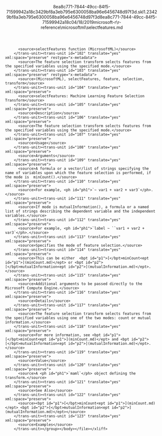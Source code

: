 <?xml version="1.0"?><xliff version="1.2" xmlns="urn:oasis:names:tc:xliff:document:1.2" xmlns:xsi="http://www.w3.org/2001/XMLSchema-instance" xsi:schemaLocation="urn:oasis:names:tc:xliff:document:1.2 xliff-core-1.2-transitional.xsd"><file datatype="xml" original="selectfeatures.md" source-language="en-US" target-language="en-US"><header><tool tool-id="mdxliff" tool-name="mdxliff" tool-version="1.0-d1654b2" tool-company="Microsoft" /><xliffext:skl_file_name xmlns:xliffext="urn:microsoft:content:schema:xliffextensions">8ea8c771-7844-49cc-84f5-71599942a18c3429bf8a3eb795e6300058ba96e6456748d97f3d.skl</xliffext:skl_file_name><xliffext:version xmlns:xliffext="urn:microsoft:content:schema:xliffextensions">1.2</xliffext:version><xliffext:ms.openlocfilehash xmlns:xliffext="urn:microsoft:content:schema:xliffextensions">3429bf8a3eb795e6300058ba96e6456748d97f3d</xliffext:ms.openlocfilehash><xliffext:ms.sourcegitcommit xmlns:xliffext="urn:microsoft:content:schema:xliffextensions">8ea8c771-7844-49cc-84f5-71599942a18c</xliffext:ms.sourcegitcommit><xliffext:ms.lasthandoff xmlns:xliffext="urn:microsoft:content:schema:xliffextensions">04/18/2019</xliffext:ms.lasthandoff><xliffext:ms.openlocfilepath xmlns:xliffext="urn:microsoft:content:schema:xliffextensions">microsoft-r\r-reference\microsoftml\selectfeatures.md</xliffext:ms.openlocfilepath></header><body><group id="content" extype="content"><trans-unit id="101" translate="yes" xml:space="preserve" restype="x-metadata">
          <source>selectFeatures function (MicrosoftML)</source>
        </trans-unit><trans-unit id="102" translate="yes" xml:space="preserve" restype="x-metadata">
          <source>The feature selection transform selects features from the specified variables using the specified mode.</source>
        </trans-unit><trans-unit id="103" translate="yes" xml:space="preserve" restype="x-metadata">
          <source>(MicrosoftML), selectFeatures, feature, selection, transform</source>
        </trans-unit><trans-unit id="104" translate="yes" xml:space="preserve">
          <source>selectFeatures: Machine Learning Feature Selection Transform</source>
        </trans-unit><trans-unit id="105" translate="yes" xml:space="preserve">
          <source>Description</source>
        </trans-unit><trans-unit id="106" translate="yes" xml:space="preserve">
          <source>The feature selection transform selects features from the specified variables using the specified mode.</source>
        </trans-unit><trans-unit id="107" translate="yes" xml:space="preserve">
          <source>Usage</source>
        </trans-unit><trans-unit id="108" translate="yes" xml:space="preserve">
          <source>Arguments</source>
        </trans-unit><trans-unit id="109" translate="yes" xml:space="preserve">
          <source>A formula or a vector/list of strings specifying the name of variables upon which the feature selection is performed, if the mode is  minCount().</source>
        </trans-unit><trans-unit id="110" translate="yes" xml:space="preserve">
          <source>For example, <ph id="ph1">`~ var1 + var2 + var3`</ph>.</source>
        </trans-unit><trans-unit id="111" translate="yes" xml:space="preserve">
          <source>If mode is mutualInformation(), a formula or a named list of strings describing the dependent variable and the independent variables.</source>
        </trans-unit><trans-unit id="112" translate="yes" xml:space="preserve">
          <source>For example, <ph id="ph1">`label ~ ``var1 + var2 + var3`</ph>.</source>
        </trans-unit><trans-unit id="113" translate="yes" xml:space="preserve">
          <source>Specifies the mode of feature selection.</source>
        </trans-unit><trans-unit id="114" translate="yes" xml:space="preserve">
          <source>This can be either  <bpt id="p1">[</bpt>minCount<ept id="p1">](minCount.md)</ept> or <bpt id="p2">[</bpt>mutualInformation<ept id="p2">](mutualInformation.md)</ept>.</source>
        </trans-unit><trans-unit id="115" translate="yes" xml:space="preserve">
          <source>Additional arguments to be passed directly to the Microsoft Compute Engine.</source>
        </trans-unit><trans-unit id="116" translate="yes" xml:space="preserve">
          <source>Details</source>
        </trans-unit><trans-unit id="117" translate="yes" xml:space="preserve">
          <source>The feature selection transform selects features from the specified variables using one of the two modes: count or mutual information.</source>
        </trans-unit><trans-unit id="118" translate="yes" xml:space="preserve">
          <source>For more information, see <bpt id="p1">[</bpt>minCount<ept id="p1">](minCount.md)</ept> and <bpt id="p2">[</bpt>mutualInformation<ept id="p2">](mutualInformation.md)</ept>.</source>
        </trans-unit><trans-unit id="119" translate="yes" xml:space="preserve">
          <source>Value</source>
        </trans-unit><trans-unit id="120" translate="yes" xml:space="preserve">
          <source>A <ph id="ph1">`maml`</ph> object defining the transform.</source>
        </trans-unit><trans-unit id="121" translate="yes" xml:space="preserve">
          <source>See Also</source>
        </trans-unit><trans-unit id="122" translate="yes" xml:space="preserve">
          <source><bpt id="p1">[</bpt>minCount<ept id="p1">](minCount.md)</ept> <bpt id="p2">[</bpt>mutualInformation<ept id="p2">](mutualInformation.md)</ept></source>
        </trans-unit><trans-unit id="123" translate="yes" xml:space="preserve">
          <source>Examples</source>
        </trans-unit></group></body></file></xliff>